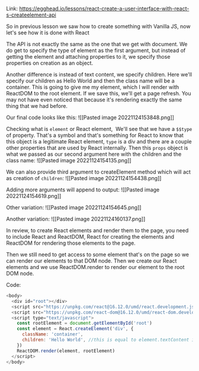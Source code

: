 Link: https://egghead.io/lessons/react-create-a-user-interface-with-react-s-createelement-api

So in previous lesson we saw how to create something with Vanilla JS, now let's see how it is done with React

The API is not exactly the same as the one that we get with document. We do get to specify the type of element as the first argument, but instead of getting the element and attaching properties to it, we specify those properties on creation as an object.

Another difference is instead of text content, we specify children. Here we'll specify our children as Hello World and then the class name will be a container. This is going to give me my element, which I will render with ReactDOM to the root element. If we save this, we'll get a page refresh. You may not have even noticed that because it's rendering exactly the same thing that we had before.

Our final code looks like this:
![[Pasted image 20221124153848.png]]

Checking what is `element` or React element,  We'll see that we have a `$$type` of property. That's a symbol and that's something for React to know that this object is a legitimate React element, `type` is a div and there are a couple other properties that are used by React internally. Then this `props` object is what we passed as our second argument here with the children and the class name:
![[Pasted image 20221124154135.png]]

We can also provide third argument to createElement method which will act as creation of `children`:
![[Pasted image 20221124154438.png]]

Adding more arguments will append to output:
![[Pasted image 20221124154619.png]]

Other variation:
![[Pasted image 20221124154645.png]]

Another variation:
![[Pasted image 20221124160137.png]]

In review, to create React elements and render them to the page, you need to include React and ReactDOM, React for creating the elements and ReactDOM for rendering those elements to the page.

Then we still need to get access to some element that's on the page so we can render our elements to that DOM node. Then we create our React elements and we use ReactDOM.render to render our element to the root DOM node.

Code:
```js
<body>
  <div id="root"></div>
  <script src="https://unpkg.com/react@16.12.0/umd/react.development.js"></script>
  <script src="https://unpkg.com/react-dom@16.12.0/umd/react-dom.development.js"></script>
  <script type="text/javascript">
    const rootElement = document.getElementById('root')
    const element = React.createElement('div', {
      className: 'container', 
      children: 'Hello World', //this is equal to element.textContent in Vanilla
    })
    ReactDOM.render(element, rootElement)
  </script>
</body>
```